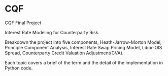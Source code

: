 # CQF
CQF Final Project

Interest Rate Modeling for Counterparty Risk. 


Breakdown the project into five components, 
  Heath-Jarrow-Morton Model, 
  Principle Component Analysis, 
  Interest Rate Swap Pricing Model, 
  Libor-OIS Spread,
  Counterparty Credit Valuation Adjustment(CVA). 
 
 
 
 Each topic covers a brief of the term and the detail of the implementation in Python code.
